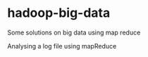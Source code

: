 # hadoop-big-data
Some solutions on big data using map reduce

Analysing a log file using mapReduce
